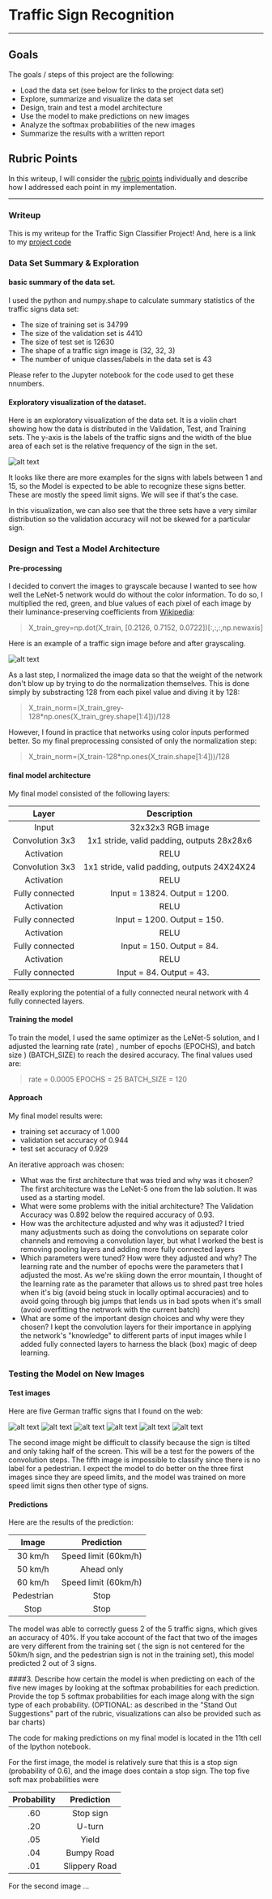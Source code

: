 # **Traffic Sign Recognition** 

---

## Goals

The goals / steps of this project are the following:
* Load the data set (see below for links to the project data set)
* Explore, summarize and visualize the data set
* Design, train and test a model architecture
* Use the model to make predictions on new images
* Analyze the softmax probabilities of the new images
* Summarize the results with a written report


[//]: # (Image References)

[image1]: ./images/violin_set.png "Visualization"
[image2]: ./images/greyscale_prepro.png "Grayscaling"
[image3]: ./images/30.png "Traffic Sign 0"
[image4]: ./images/50.png "Traffic Sign 1"
[image5]: ./images/60.png "Traffic Sign 2"
[image6]: ./images/oneway.png "Traffic Sign 3"
[image7]: ./images/pedestrian.png "Traffic Sign 4"
[image8]: ./images/stop.png "Traffic Sign 5"

## Rubric Points
In this writeup, I will consider the [rubric points](https://review.udacity.com/#!/rubrics/481/view) individually and describe how I addressed each point in my implementation.  

---
### Writeup

This is my writeup for the Traffic Sign Classifier Project! And, here is a link to my [project code](https://github.com/yeseen/CarND-Traffic-Sign-Classifier-Project/Traffic_Sign_Classifier.ipynb)

### Data Set Summary & Exploration

#### basic summary of the data set.
I used the python and numpy.shape to calculate summary statistics of the traffic signs data set:

* The size of training set is 34799
* The size of the validation set is 4410
* The size of test set is 12630
* The shape of a traffic sign image is (32, 32, 3)
* The number of unique classes/labels in the data set is 43

Please refer to the Jupyter notebook for the code used to get these nnumbers.

#### Exploratory visualization of the dataset.

Here is an exploratory visualization of the data set. It is a violin chart showing how the data is distributed in the Validation, Test, and Training sets. The y-axis is the labels of the traffic signs and the width of the blue area of each set is the relative frequency of the sign in the set. 

![alt text][image1]

It looks like there are more examples for the signs with labels between 1 and 15, so the Model is expected to be able to recognize these signs better. These are mostly the speed limit signs. We will see if that's the case.

In this visualization, we can also see that the three sets have a very similar distribution so the validation accuracy will not be skewed for a particular sign. 

### Design and Test a Model Architecture

#### Pre-processing
I decided to convert the images to grayscale because I wanted to see how well the LeNet-5 network would do without the color information. To do so, I multiplied the red, green, and blue values of each pixel of each image by their luminance-preserving coefficients from [Wikipedia](https://en.wikipedia.org/wiki/Grayscale#Converting_color_to_grayscale):
>  X_train_grey=np.dot(X_train, [0.2126, 0.7152, 0.0722])[:,:,:,np.newaxis]

Here is an example of a traffic sign image before and after grayscaling.

![alt text][image2]

As a last step, I normalized the image data so that the weight of the network don't blow up by trying to do the normalization themselves. This is done simply by substracting 128 from each pixel value and diving it by 128:
> X_train_norm=(X_train_grey-128*np.ones(X_train_grey.shape[1:4]))/128

However, I found in practice that networks using color inputs performed better. So my final preprocessing consisted of only the normalization step:
> X_train_norm=(X_train-128*np.ones(X_train.shape[1:4]))/128


#### final model architecture

My final model consisted of the following layers:

| Layer         		|     Description	        					| 
|:---------------------:|:---------------------------------------------:| 
| Input         		| 32x32x3 RGB image   							| 
| Convolution 3x3     	| 1x1 stride, valid padding, outputs 28x28x6 	|
| Activation					|				RELU				|
| Convolution 3x3	    | 1x1 stride, valid padding, outputs 24X24X24      									|
| Activation					|					RELU					|
| Fully connected		| Input = 13824. Output = 1200.       									|
| Activation					|					RELU					|
| Fully connected		| Input = 1200. Output = 150.       									|
| Activation					|					RELU					|
| Fully connected		| Input = 150. Output = 84.       									|
| Activation					|					RELU					|
| Fully connected		| Input = 84. Output = 43.       									|

Really exploring the potential of a fully connected neural network with 4 fully connected layers.
 

#### Training the model

To train the model, I used the same optimizer as the LeNet-5 solution, and I adjusted the learning rate (rate) , number of epochs (EPOCHS), and batch size ) (BATCH_SIZE) to reach the desired accuracy. The final values used are:
> rate = 0.0005
> EPOCHS = 25
> BATCH_SIZE = 120

#### Approach

My final model results were:
* training set accuracy of 1.000
* validation set accuracy of 0.944 
* test set accuracy of 0.929

An iterative approach was chosen:
* What was the first architecture that was tried and why was it chosen?
The first architecture was the LeNet-5 one from the lab solution. It was used as a starting model.
* What were some problems with the initial architecture?
The Validation Accuracy was 0.892 below the required accuracy of 0.93.
* How was the architecture adjusted and why was it adjusted? 
I tried many adjustments such as doing the convolutions on separate color channels and removing a convolution layer, but what I worked the best is removing pooling layers and adding more fully connected layers
* Which parameters were tuned? How were they adjusted and why?
The learning rate and the number of epochs were the parameters that I adjusted the most. As we're skiing down the error mountain, I thought of the learning rate as the parameter that allows us to shred past tree holes when it's big (avoid being stuck in locally optimal accuracies) and to avoid going through big jumps that lends us in bad spots when it's small (avoid overfitting the netrwork with the current batch)
* What are some of the important design choices and why were they chosen? 
I kept the convolution layers for their importance in applying the network's "knowledge" to different parts of input images while I added fully connected layers to harness the black (box) magic of deep learning.


### Testing the Model on New Images

#### Test images

Here are five German traffic signs that I found on the web:

![alt text][image3] ![alt text][image4] ![alt text][image5] ![alt text][image6] 
![alt text][image7] ![alt text][image8]

The second image might be difficult to classify because the sign is tilted and only taking half of the screen. This will be a test for the powers of the convolution steps. The fifth image is impossible to classify since there is no label for a pedestrian. I expect the model to do better on the three first images since they are speed limits, and the model was trained on more speed limit signs then other type of signs.

#### Predictions

Here are the results of the prediction:

| Image			        |     Prediction	        					| 
|:---------------------:|:---------------------------------------------:| 
| 30 km/h      		| Speed limit (60km/h)   									| 
| 50 km/h   			| Ahead only										|
| 60 km/h		| Speed limit (60km/h)											|
| Pedestrian		| 	Stop     							|
| Stop		| 	Stop      							|


The model was able to correctly guess 2 of the 5 traffic signs, which gives an accuracy of 40%. If you take account of the fact that two of the images are very different from the training set ( the sign is not centered for the 50km/h sign, and the pedestrian sign is not in the training set), this model predicted 2 out of 3 signs. 

####3. Describe how certain the model is when predicting on each of the five new images by looking at the softmax probabilities for each prediction. Provide the top 5 softmax probabilities for each image along with the sign type of each probability. (OPTIONAL: as described in the "Stand Out Suggestions" part of the rubric, visualizations can also be provided such as bar charts)

The code for making predictions on my final model is located in the 11th cell of the Ipython notebook.

For the first image, the model is relatively sure that this is a stop sign (probability of 0.6), and the image does contain a stop sign. The top five soft max probabilities were

| Probability         	|     Prediction	        					| 
|:---------------------:|:---------------------------------------------:| 
| .60         			| Stop sign   									| 
| .20     				| U-turn 										|
| .05					| Yield											|
| .04	      			| Bumpy Road					 				|
| .01				    | Slippery Road      							|


For the second image ... 


